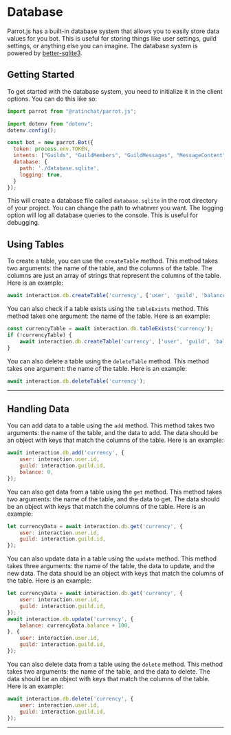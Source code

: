 # Database

Parrot.js has a built-in database system that allows you to easily store data values for you bot. This is useful for storing things like user settings, guild settings, or anything else you can imagine. The database system is powered by [better-sqlite3](https://www.npmjs.com/package/better-sqlite3).

## Getting Started

To get started with the database system, you need to initialize it in the client options. You can do this like so:

```js
import parrot from "@ratinchat/parrot.js";

import dotenv from "dotenv";
dotenv.config();

const bot = new parrot.Bot({
  token: process.env.TOKEN,
  intents: ["Guilds", "GuildMembers", "GuildMessages", "MessageContent"],
  database: {
    path: './database.sqlite',
    logging: true,
  }
});
```

This will create a database file called `database.sqlite` in the root directory of your project. You can change the path to whatever you want. The logging option will log all database queries to the console. This is useful for debugging.

## Using Tables

To create a table, you can use the `createTable` method. This method takes two arguments: the name of the table, and the columns of the table. The columns are just an array of strings that represent the columns of the table. Here is an example:

```js
await interaction.db.createTable('currency', ['user', 'guild', 'balance']);
```

You can also check if a table exists using the `tableExists` method. This method takes one argument: the name of the table. Here is an example:

```js
const currencyTable = await interaction.db.tableExists('currency');
if (!currencyTable) {
    await interaction.db.createTable('currency', ['user', 'guild', 'balance']);
}
```

You can also delete a table using the `deleteTable` method. This method takes one argument: the name of the table. Here is an example:

```js
await interaction.db.deleteTable('currency');
```

---

## Handling Data

You can add data to a table using the `add` method. This method takes two arguments: the name of the table, and the data to add. The data should be an object with keys that match the columns of the table. Here is an example:

```js
await interaction.db.add('currency', {
    user: interaction.user.id,
    guild: interaction.guild.id,
    balance: 0,
});
```

You can also get data from a table using the `get` method. This method takes two arguments: the name of the table, and the data to get. The data should be an object with keys that match the columns of the table. Here is an example:

```js
let currencyData = await interaction.db.get('currency', {
    user: interaction.user.id,
    guild: interaction.guild.id,
});
```

You can also update data in a table using the `update` method. This method takes three arguments: the name of the table, the data to update, and the new data. The data should be an object with keys that match the columns of the table. Here is an example:

```js
let currencyData = await interaction.db.get('currency', {
    user: interaction.user.id,
    guild: interaction.guild.id,
});
await interaction.db.update('currency', {
    balance: currencyData.balance + 100,
}, {
    user: interaction.user.id,
    guild: interaction.guild.id,
});
```

You can also delete data from a table using the `delete` method. This method takes two arguments: the name of the table, and the data to delete. The data should be an object with keys that match the columns of the table. Here is an example:

```js
await interaction.db.delete('currency', {
    user: interaction.user.id,
    guild: interaction.guild.id,
});
```
---
